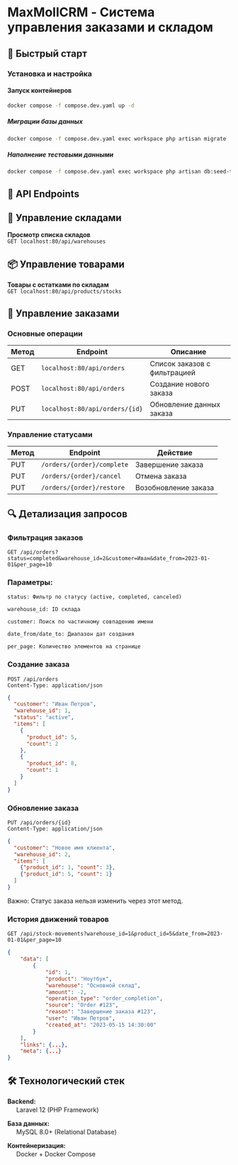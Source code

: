 # MaxMollCRM - Система управления заказами и складом

## 🚀 Быстрый старт

### Установка и настройка


#### Запуск контейнеров
```bash
docker compose -f compose.dev.yaml up -d
```

##### Миграции базы данных
```bash
docker compose -f compose.dev.yaml exec workspace php artisan migrate
````
##### Наполнение тестовыми данными
```bash
docker compose -f compose.dev.yaml exec workspace php artisan db:seed-test --products=10 --warehouses=5
```
## 📡 API Endpoints

## 🏬 Управление складами
**Просмотр списка складов**  
`GET localhost:80/api/warehouses`

## 📦 Управление товарами
**Товары с остатками по складам**  
`GET localhost:80/api/products/stocks`

## 🛒 Управление заказами
### Основные операции
| Метод | Endpoint                  | Описание                     |
|-------|---------------------------|------------------------------|
| GET   | `localhost:80/api/orders` | Список заказов с фильтрацией |
| POST  | `localhost:80/api/orders` | Создание нового заказа       |
| PUT   | `localhost:80/api/orders/{id}` | Обновление данных заказа |

### Управление статусами
| Метод | Endpoint                     | Действие               |
|-------|------------------------------|-------------------------|
| PUT   | `/orders/{order}/complete`   | Завершение заказа      |
| PUT   | `/orders/{order}/cancel`     | Отмена заказа          |
| PUT   | `/orders/{order}/restore`    | Возобновление заказа   |

## 🔍 Детализация запросов

### Фильтрация заказов
```http
GET /api/orders?status=completed&warehouse_id=2&customer=Иван&date_from=2023-01-01&per_page=10
```
### Параметры:
```http request
status: Фильтр по статусу (active, completed, canceled)

warehouse_id: ID склада

customer: Поиск по частичному совпадению имени

date_from/date_to: Диапазон дат создания

per_page: Количество элементов на странице
```
### Создание заказа
```http
POST /api/orders
Content-Type: application/json
```
```json
{
  "customer": "Иван Петров",
  "warehouse_id": 1,
  "status": "active",
  "items": [
    {
      "product_id": 5,
      "count": 2
    },
    {
      "product_id": 8,
      "count": 1
    }
  ]
}
```
### Обновление заказа
```http
PUT /api/orders/{id}
Content-Type: application/json
```
```json
{
  "customer": "Новое имя клиента",
  "warehouse_id": 2,
  "items": [
    {"product_id": 1, "count": 3},
    {"product_id": 5, "count": 1}
  ]
}
```
Важно: Статус заказа нельзя изменить через этот метод.

### История движений товаров
```http
GET /api/stock-movements?warehouse_id=1&product_id=5&date_from=2023-01-01&per_page=10
```
```json
{
    "data": [
        {
            "id": 1,
            "product": "Ноутбук",
            "warehouse": "Основной склад",
            "amount": -2,
            "operation_type": "order_completion",
            "source": "Order #123",
            "reason": "Завершение заказа #123",
            "user": "Иван Петров",
            "created_at": "2023-05-15 14:30:00"
        }
    ],
    "links": {...},
    "meta": {...}
}
```

## 🛠 Технологический стек

**Backend:**  
<img src="https://laravel.com/img/logomark.min.svg" width="16" height="16"> Laravel 12 (PHP Framework)

**База данных:**  
<img src="https://www.mysql.com/common/logos/logo-mysql-170x115.png" width="16" height="16"> MySQL 8.0+ (Relational Database)

**Контейнеризация:**  
<img src="https://www.docker.com/wp-content/uploads/2022/03/vertical-logo-monochromatic.png" width="16" height="16"> Docker + Docker Compose




